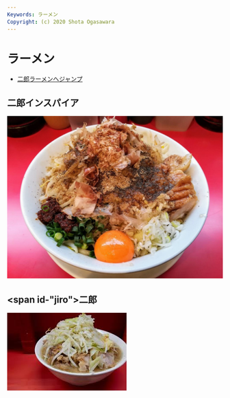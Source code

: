 ```yaml
---
Keywords: ラーメン
Copyright: (c) 2020 Shota Ogasawara
---
```


# ラーメン

* [二郎ラーメンへジャンプ](#jiro)

## 二郎インスパイア

![二郎インスパイア](./jiro_inspired.jpg)

## <span id-"jiro">二郎</span>

![](jiro_ramen.jpeg)
